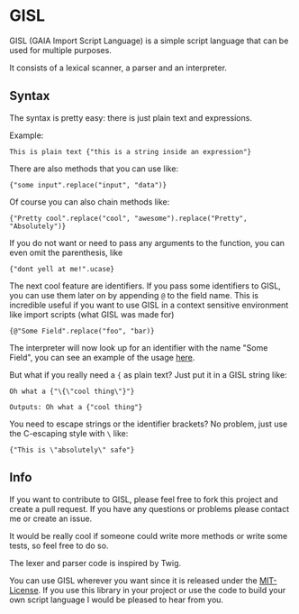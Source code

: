 GISL
===================

GISL (GAIA Import Script Language) is a simple script language that can be used for multiple purposes.

It consists of a lexical scanner, a parser and an interpreter.

Syntax
-------------------

The syntax is pretty easy: there is just plain text and expressions.

Example:

    This is plain text {"this is a string inside an expression"}

There are also methods that you can use like:

    {"some input".replace("input", "data")}

Of course you can also chain methods like:

    {"Pretty cool".replace("cool", "awesome").replace("Pretty", "Absolutely")}

If you do not want or need to pass any arguments to the function, you can even omit the parenthesis, like

    {"dont yell at me!".ucase}

The next cool feature are identifiers. If you pass some identifiers to GISL, you can use them later on by appending `@` to the field name.
This is incredible useful if you want to use GISL in a context sensitive environment like import scripts (what GISL was made for)

    {@"Some Field".replace("foo", "bar)}

The interpreter will now look up for an identifier with the name "Some Field", you can see an example of the usage [here](example/gisl.php).

But what if you really need a `{` as plain text? Just put it in a GISL string like:

    Oh what a {"\{\"cool thing\"}"}

    Outputs: Oh what a {"cool thing"}

You need to escape strings or the identifier brackets? No problem, just use the C-escaping style with `\` like:

    {"This is \"absolutely\" safe"}


Info
-------------------

If you want to contribute to GISL, please feel free to fork this project and create a pull request.
If you have any questions or problems please contact me or create an issue.

It would be really cool if someone could write more methods or write some tests, so feel free to do so.

The lexer and parser code is inspired by Twig.

You can use GISL wherever you want since it is released under the [MIT-License](LICENSE).
If you use this library in your project or use the code to build your own script language I would be pleased to hear from you.
